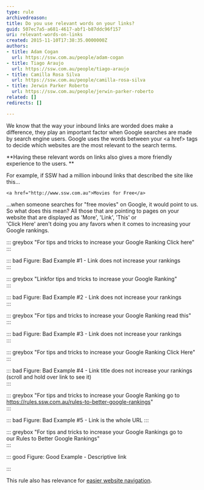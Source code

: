 ```yaml
---
type: rule
archivedreason: 
title: Do you use relevant words on your links?
guid: 507ec7a5-a681-4617-abf1-b87ddc96f157
uri: relevant-words-on-links
created: 2015-11-10T17:38:35.0000000Z
authors:
- title: Adam Cogan
  url: https://ssw.com.au/people/adam-cogan
- title: Tiago Araujo
  url: https://ssw.com.au/people/tiago-araujo
- title: Camilla Rosa Silva
  url: https://ssw.com.au/people/camilla-rosa-silva
- title: Jerwin Parker Roberto
  url: https://ssw.com.au/people/jerwin-parker-roberto
related: []
redirects: []

---
```


We know that the way your inbound links are worded does make a difference, they play an important factor when Google searches are made by search engine users. Google uses the words between your &lt;a href&gt; tags to decide which websites are the most relevant to the search terms.

**Having these relevant words on links also gives a more friendly experience to the users. **

<!--endintro-->
 For example, if SSW had a million inbound links that described the site like this...  


```
<a href="http://www.ssw.com.au">Movies for Free</a>
```


...when someone searches for "free movies" on Google, it would point to us.  
So what does this mean? All those that are pointing to pages on your website that are displayed as 'More', 'Link', 'This' or 'Click Here' aren't doing you any favors when it comes to increasing your Google rankings.



::: greybox
"For tips and tricks to increase your Google Ranking 
      Click here"
:::


::: bad
Figure: Bad Example #1 - Link does not increase your rankings  
:::


::: greybox
"Linkfor tips and tricks to increase your Google Ranking"  
:::


::: bad
Figure: Bad Example #2 - Link does not increase your rankings  
:::


::: greybox
"For tips and tricks to increase your Google Ranking 
      read this"  
:::


::: bad
Figure: Bad Example #3 - Link does not increase your rankings  
:::


::: greybox
"For tips and tricks to increase your Google Ranking Click Here"  
:::


::: bad
Figure: Bad Example #4 - 
      Link title does not increase your rankings (scroll and hold over link to see it)  
:::


::: greybox
"For tips and tricks to increase your Google Ranking go to https://rules.ssw.com.au/rules-to-better-google-rankings"  
:::


::: bad
Figure: Bad Example #5 - 
      Link is the whole URL
:::


::: greybox
"For tips and tricks to increase your Google Rankings go to our Rules to Better Google Rankings"  
:::


::: good
Figure: Good Example - Descriptive link

:::

This rule also has relevance for [easier website navigation](/rules-to-better-websites-navigation).
